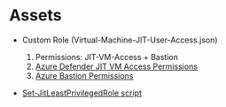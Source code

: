 # Assets

- Custom Role (Virtual-Machine-JIT-User-Access.json)
  1. Permissions: JIT-VM-Access + Bastion
  2. [Azure Defender JIT VM Access Permissions](https://docs.microsoft.com/azure/security-center/just-in-time-explained)
  3. [Azure Bastion Permissions](https://docs.microsoft.com/azure/bastion/bastion-faq#i-have-access-to-the-peered-vnet-but-i-cant-see-the-vm-deployed-there)


- [Set-JitLeastPrivilegedRole script](https://github.com/Azure/Azure-Security-Center/tree/main/Powershell%20scripts/JIT%20Scripts/JIT%20Custom%20Role)
